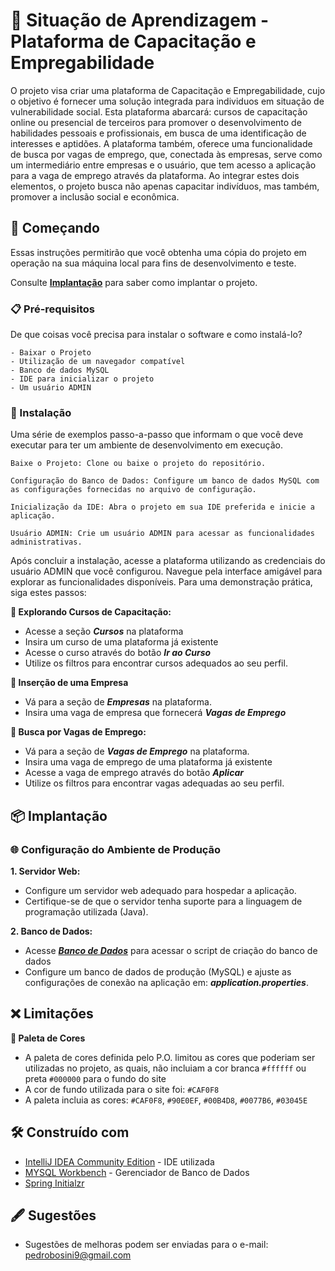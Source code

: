 # 📁 Situação de Aprendizagem - Plataforma de Capacitação e Empregabilidade

O projeto visa criar uma plataforma de Capacitação e Empregabilidade, cujo o objetivo é fornecer uma solução integrada para individuos em situação de vulnerabilidade social. 
Esta plataforma abarcará: cursos de capacitação online ou presencial de terceiros para promover o desenvolvimento de habilidades pessoais e profissionais, em busca de uma identificação de interesses e aptidões.
A plataforma também, oferece uma funcionalidade de busca por vagas de emprego, que, conectada às empresas, serve como um intermediário entre empresas e o usuário, que tem acesso a aplicação para a vaga de emprego através da plataforma.
Ao integrar estes dois elementos, o projeto busca não apenas capacitar indivíduos, mas também, promover a inclusão social e econômica.

## 🚀 Começando

Essas instruções permitirão que você obtenha uma cópia do projeto em operação na sua máquina local para fins de desenvolvimento e teste.

Consulte **[Implantação](#-implanta%C3%A7%C3%A3o)** para saber como implantar o projeto.

### 📋 Pré-requisitos

De que coisas você precisa para instalar o software e como instalá-lo?

```
- Baixar o Projeto
- Utilização de um navegador compatível
- Banco de dados MySQL
- IDE para inicializar o projeto
- Um usuário ADMIN
```

### 🔧 Instalação

Uma série de exemplos passo-a-passo que informam o que você deve executar para ter um ambiente de desenvolvimento em execução.


```
Baixe o Projeto: Clone ou baixe o projeto do repositório.

Configuração do Banco de Dados: Configure um banco de dados MySQL com as configurações fornecidas no arquivo de configuração.

Inicialização da IDE: Abra o projeto em sua IDE preferida e inicie a aplicação.

Usuário ADMIN: Crie um usuário ADMIN para acessar as funcionalidades administrativas.

```


Após concluir a instalação, acesse a plataforma utilizando as credenciais do usuário ADMIN que você configurou. 
Navegue pela interface amigável para explorar as funcionalidades disponíveis. Para uma demonstração prática, siga estes passos:

**📖 Explorando Cursos de Capacitação:**
  - Acesse a seção ***Cursos*** na plataforma
  - Insira um curso de uma plataforma já existente
  - Acesse o curso através do botão ***Ir ao Curso***
  - Utilize os filtros para encontrar cursos adequados ao seu perfil.

**🌆 Inserção de uma Empresa**
  - Vá para a seção de ***Empresas*** na plataforma.
  - Insira uma vaga de empresa que fornecerá ***Vagas de Emprego***
 
    
**💼 Busca por Vagas de Emprego:**
  - Vá para a seção de ***Vagas de Emprego*** na plataforma.
  - Insira uma vaga de emprego de uma plataforma já existente
  - Acesse a vaga de emprego através do botão ***Aplicar***
  - Utilize os filtros para encontrar vagas adequadas ao seu perfil.


## 📦 Implantação

### 🌐 Configuração do Ambiente de Produção
**1. Servidor Web:**

- Configure um servidor web adequado para hospedar a aplicação.
- Certifique-se de que o servidor tenha suporte para a linguagem de programação utilizada (Java).

**2. Banco de Dados:**
- Acesse ***[Banco de Dados](https://github.com/Pedro-B-Freitag/S.A.-Pedro-B-Freitag/blob/main/Banco%20de%20Dados)*** para acessar o script de criação do banco de dados
- Configure um banco de dados de produção (MySQL) e ajuste as configurações de conexão na aplicação em: ***application.properties***.

## ❌ Limitações

**🎨 Paleta de Cores**
- A paleta de cores definida pelo P.O. limitou as cores que poderiam ser utilizadas no projeto, as quais, não incluiam a cor branca `#ffffff` ou preta `#000000` para o fundo do site
- A cor de fundo utilizada para o site foi: `#CAF0F8`
- A paleta incluia as cores: `#CAF0F8`, `#90E0EF`, `#00B4D8`, `#0077B6`, `#03045E`

## 🛠️ Construído com


* [IntelliJ IDEA Community Edition](https://www.jetbrains.com/idea/download/?section=windows) - IDE utilizada
* [MYSQL Workbench](https://dev.mysql.com/downloads/workbench/) - Gerenciador de Banco de Dados
* [Spring Initialzr](https://start.spring.io) 

## 🖋️ Sugestões

- Sugestões de melhoras podem ser enviadas para o e-mail: pedrobosini9@gmail.com
